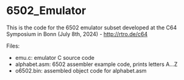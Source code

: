 # 6502_Emulator
This is the code for the 6502 emulator subset developed at the C64 Symposium in Bonn (July 8th, 2024) - http://rtro.de/c64

Files: 

- emu.c: emulator C source code
- alphabet.asm: 6502 assembler example code, prints letters A...Z
- o6502.bin: assembled object code for alphabet.asm
 
